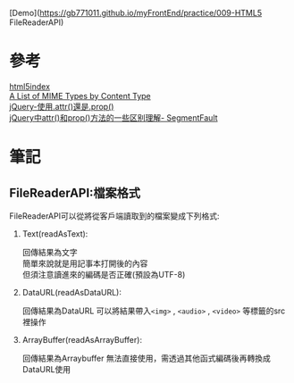 [Demo](https://gb771011.github.io/myFrontEnd/practice/009-HTML5 FileReaderAPI)

# 參考

[html5index](http://html5index.org/)    
[A List of MIME Types by Content Type](https://www.thoughtco.com/g00/mime-types-by-content-type-3469108?i10c.referrer=)     
[jQuery-使用.attr()還是.prop()](http://blog.webgolds.com/view/193)  
[jQuery中attr()和prop()方法的一些区别理解- SegmentFault](https://segmentfault.com/a/1190000002680303)  

# 筆記

## FileReaderAPI:檔案格式

FileReaderAPI可以從將從客戶端讀取到的檔案變成下列格式:

1. Text(readAsText):

    回傳結果為文字  
    簡單來說就是用記事本打開後的內容  
    但須注意讀進來的編碼是否正確(預設為UTF-8)

2. DataURL(readAsDataURL):

    回傳結果為DataURL
    可以將結果帶入`<img>` , `<audio>` , `<video>` 等標籤的src裡操作
    
3. ArrayBuffer(readAsArrayBuffer):

    回傳結果為Arraybuffer
    無法直接使用，需透過其他函式編碼後再轉換成DataURL使用